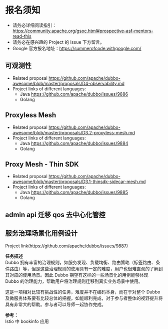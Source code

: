 # 报名须知
* 请务必详细阅读指引：https://community.apache.org/gsoc.html#prospective-asf-mentors-read-this
* 请务必在感兴趣的 Project 的 Issue 下方留言。
* Google 官方报名地址：https://summerofcode.withgoogle.com/


## 可观测性
* Related proposal https://github.com/apache/dubbo-awesome/blob/master/proposals/D4-observability.md
* Project links of different languages:
  * Java https://github.com/apache/dubbo/issues/9886
  * Golang 
## Proxyless Mesh  
* Related proposal https://github.com/apache/dubbo-awesome/blob/master/proposals/D3.2-proxyless-mesh.md
* Project links of different languages:
  * Java https://github.com/apache/dubbo/issues/9884
  * Golang 
## Proxy Mesh - Thin SDK
* Related proposal https://github.com/apache/dubbo-awesome/blob/master/proposals/D3.1-thinsdk-sidecar-mesh.md
* Project links of different languages:
  * Java https://github.com/apache/dubbo/issues/9885
  * Golang 
## admin api 迁移 qos 去中心化管控

## 服务治理场景化用例设计
Project link(https://github.com/apache/dubbo/issues/9887)    

**任务描述**  
Dubbo 拥有丰富的治理规则，如服务发现、负载均衡、路由策略（标签路由、条件路由）等，但是这些治理规则的使用具有一定的难度，用户也很难直观的了解到其对应的使用场景。因此 Dubbo 期望有这样的一些场景化的用例能够体现 Dubbo 的治理能力，帮助用户将治理规则迁移到真实业务场景中使用。

这是一项相对比较有挑战性的任务，难度并不在编码本身，而在于对整个 Dubbo 及微服务体系要有比较总体的把握。如能顺利完成，对于参与者整体的视野提升将具有非常大的帮助。参与者可以导师一起协作完成。

**参考：**  
Istio 中 bookinfo 应用
